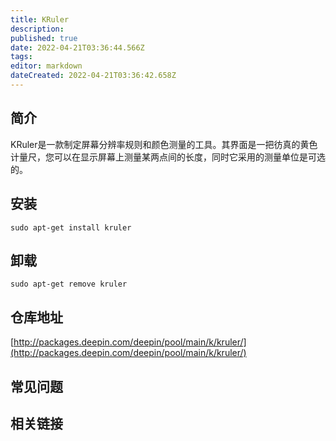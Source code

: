 ```yaml
---
title: KRuler
description: 
published: true
date: 2022-04-21T03:36:44.566Z
tags: 
editor: markdown
dateCreated: 2022-04-21T03:36:42.658Z
---
```


## 简介

KRuler是一款制定屏幕分辨率规则和颜色测量的工具。其界面是一把彷真的黄色计量尺，您可以在显示屏幕上测量某两点间的长度，同时它采用的测量单位是可选的。

## 安装

`sudo apt-get install kruler`

## 卸载

`sudo apt-get remove kruler`

## 仓库地址

[http://packages.deepin.com/deepin/pool/main/k/kruler/](http://packages.deepin.com/deepin/pool/main/k/kruler/)


## 常见问题


## 相关链接